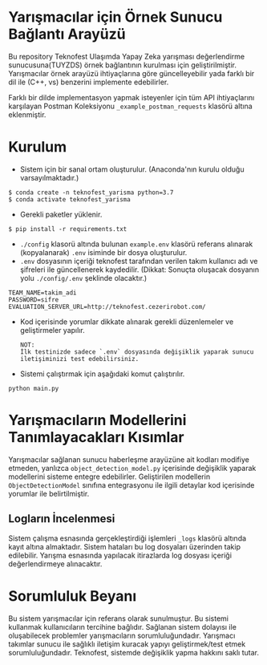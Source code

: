# Yarışmacılar için Örnek Sunucu Bağlantı Arayüzü
Bu repository Teknofest Ulaşımda Yapay Zeka yarışması değerlendirme sunucusuna(TUYZDS) örnek bağlantının kurulması için geliştirilmiştir.
Yarışmacılar örnek arayüzü ihtiyaçlarına göre güncelleyebilir yada farklı bir dil ile (C++, vs) benzerini implemente edebilirler.

Farklı bir dilde implementasyon yapmak isteyenler için tüm API ihtiyaçlarını karşılayan Postman Koleksiyonu ``_example_postman_requests`` klasörü altına eklenmiştir. 

# Kurulum
- Sistem için bir sanal ortam oluşturulur. (Anaconda'nın kurulu olduğu varsayılmaktadır.)
```shell
$ conda create -n teknofest_yarisma python=3.7
$ conda activate teknofest_yarisma
```
- Gerekli paketler yüklenir.
```shell
$ pip install -r requirements.txt
```
- `./config` klasorü altında bulunan `example.env` klasörü referans alınarak (kopyalanarak) `.env` isiminde bir dosya oluşturulur.
- `.env` dosyasının içeriği teknofest tarafından verilen takım kullanıcı adı ve şifreleri ile güncellenerek kaydedilir. (Dikkat: Sonuçta oluşacak dosyanın yolu `./config/.env` şeklinde olacaktır.) 
````text
TEAM_NAME=takim_adi
PASSWORD=sifre
EVALUATION_SERVER_URL=http://teknofest.cezerirobot.com/
````
- Kod içerisinde yorumlar dikkate alınarak gerekli düzenlemeler ve geliştirmeler yapılır. 
  ```
  NOT: 
  İlk testinizde sadece `.env` dosyasında değişiklik yaparak sunucu iletişiminizi test edebilirsiniz. 
  ```
- Sistemi çalıştırmak için aşağıdaki komut çalıştırılır.
````shell
python main.py
````
# Yarışmacıların Modellerini Tanımlayacakları Kısımlar
Yarışmacılar sağlanan sunucu haberleşme arayüzüne ait kodları modifiye etmeden, yanlızca ```object_detection_model.py``` içerisinde değişiklik yaparak modellerini sisteme entegre edebilirler.
Geliştirilen modellerin ``ObjectDetectionModel`` sınıfına entegrasyonu ile ilgili detaylar kod içerisinde yorumlar ile belirtilmiştir.

## Logların İncelenmesi
Sistem çalışma esnasında gerçekleştirdiği işlemleri `_logs` klasörü altında kayıt altına almaktadır. Sistem hataları bu log dosyaları üzerinden takip edilebilir. Yarışma esnasında yapılacak itirazlarda log dosyası içeriği değerlendirmeye alınacaktır.

# Sorumluluk Beyanı
Bu sistem yarışmacılar için referans olarak sunulmuştur. Bu sistemi kullanmak kullanıcıların tercihine bağlıdır. Sağlanan sistem dolayısı ile oluşabilecek problemler yarışmacıların sorumluluğundadır.
Yarışmacı takımlar sunucu ile sağlıklı iletişim kuracak yapıyı geliştirmek/test etmek sorumluluğundadır. Teknofest, sistemde değişiklik yapma hakkını saklı tutar.